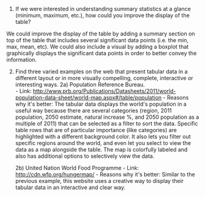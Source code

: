 1. If we were interested in understanding summary statistics at a glance (minimum, maximum, etc.), how could you improve the display of the table?

We could improve the display of the table by adding a summary section on top of the table that includes several significant data points (i.e. the min, max, mean, etc).  We could also include a visual by adding a boxplot that graphically displays the significant data points in order to better convey the information.

2. Find three varied examples on the web that present tabular data in a different layout or in more visually compelling, complete, interactive or interesting ways.
    2a) Population Reference Bureau.  
        - Link: http://www.prb.org/Publications/Datasheets/2011/world-population-data-sheet/world-map.aspx#/table/population
        - Reasons why it's better: The tabular data displays the world's population in a useful way because there are several categories (region, 2011 population, 2050 estimate, natural increase %, and 2050 population as a multiple of 2011) that can be selected as a filter to sort the data.  Specific table rows that are of particular importance (like categories) are highlighted with a different background color.  It also lets you filter out specific regions around the world, and even let you select to view the data as a map alongside the table.  The map is colorfully labeled and also has additional options to selectively view the data.

    2b) United Nation World Food Programme
        - Link: http://cdn.wfp.org/hungermap/
        - Reasons why it's better: Similar to the previous example, this website uses a creative way to display their tabular data in an interactive and clear way.  


